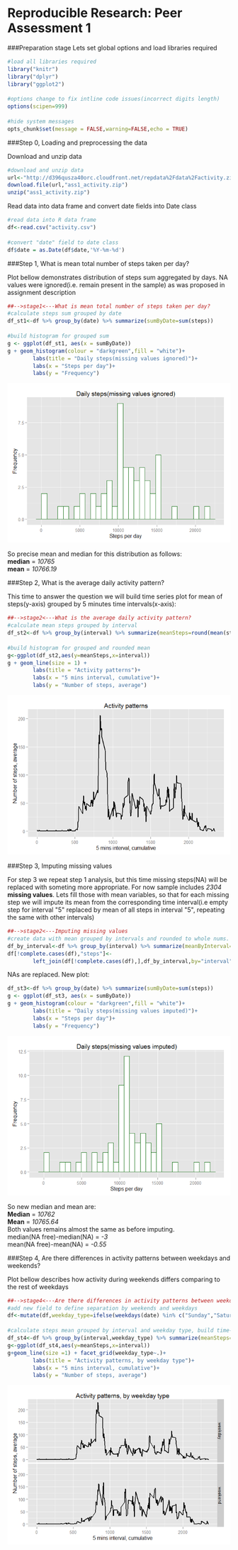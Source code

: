 # Reproducible Research: Peer Assessment 1


###Preparation stage
Lets set global options and load libraries required


```r
#load all libraries required
library("knitr")
library("dplyr")
library("ggplot2")

#options change to fix intline code issues(incorrect digits length)
options(scipen=999)

#hide system messages
opts_chunk$set(message = FALSE,warning=FALSE,echo = TRUE)
```

###Step 0, Loading and preprocessing the data

Download and unzip data

```r
#download and unzip data
url<-"http://d396qusza40orc.cloudfront.net/repdata%2Fdata%2Factivity.zip"
download.file(url,"ass1_activity.zip")
unzip("ass1_activity.zip")
```

Read data into data frame and convert date fields into Date class

```r
#read data into R data frame
df<-read.csv("activity.csv")

#convert "date" field to date class
df$date = as.Date(df$date,'%Y-%m-%d')
```

###Step 1, What is mean total number of steps taken per day?

Plot bellow demonstrates distribution of steps sum aggregated by days. NA values were ignored(i.e. remain present in the sample) 
as was proposed in assignment description


```r
##-->stage1<---What is mean total number of steps taken per day?
#calculate steps sum grouped by date
df_st1<-df %>% group_by(date) %>% summarize(sumByDate=sum(steps))

#build histogram for grouped sum
g <- ggplot(df_st1, aes(x = sumByDate))
g + geom_histogram(colour = "darkgreen",fill = "white")+
        labs(title = "Daily steps(missing values ignored)")+
        labs(x = "Steps per day")+
        labs(y = "Frequency")
```

![](PA1_template_files/figure-html/unnamed-chunk-3-1.png) 

So precise mean and median for this distribution as follows:  
**median** = *10765*    
**mean** = *10766.19*


###Step 2, What is the average daily activity pattern?

This time to answer the question we will build time series plot for mean of steps(y-axis) grouped by 5 minutes time intervals(x-axis):


```r
##-->stage2<---What is the average daily activity pattern?
#calculate mean steps grouped by interval
df_st2<-df %>% group_by(interval) %>% summarize(meanSteps=round(mean(steps,na.rm = T)))

#build histogram for grouped and rounded mean
g<-ggplot(df_st2,aes(y=meanSteps,x=interval))
g + geom_line(size = 1) +
        labs(title = "Activity patterns")+
        labs(x = "5 mins interval, cumulative")+
        labs(y = "Number of steps, average")
```

![](PA1_template_files/figure-html/unnamed-chunk-4-1.png) 

###Step 3, Imputing missing values

For step 3 we repeat step 1 analysis, but this time missing steps(NA) will be replaced with someting more appropriate.
For now sample includes *2304* **missing values**.
Lets fill those with mean variables, so that for each missing step we will impute its mean from the corresponding time interval(i.e empty step 
for interval "5" replaced by mean of all steps in interval "5", repeating the same with other intervals)

```r
##-->stage2<---Imputing missing values
#create data with mean grouped by intervals and rounded to whole nums. Next replace all NA steps with corresponding mean
df_by_interval<-df %>% group_by(interval) %>% summarize(meanByInterval=round(mean(steps,na.rm = T)))
df[!complete.cases(df),"steps"]<-
        left_join(df[!complete.cases(df),],df_by_interval,by="interval")$meanByInterval
```

NAs are replaced. New plot:

```r
df_st3<-df %>% group_by(date) %>% summarize(sumByDate=sum(steps))
g <- ggplot(df_st3, aes(x = sumByDate))
g + geom_histogram(colour = "darkgreen",fill = "white")+
        labs(title = "Daily steps(missing values imputed)")+
        labs(x = "Steps per day")+
        labs(y = "Frequency")
```

![](PA1_template_files/figure-html/unnamed-chunk-6-1.png) 

So new median and mean are:  
**Median** = *10762*  
**Mean** = *10765.64*  
Both values remains almost the same as before imputing.  
median(NA free)-median(NA) = *-3*  
mean(NA free)-mean(NA) = *-0.55*

###Step 4, Are there differences in activity patterns between weekdays and weekends?

Plot bellow describes how activity during weekends differs comparing to the rest of weekdays

```r
##-->stage4<---Are there differences in activity patterns between weekdays and weekends?
#add new field to define separation by weekends and weekdays
df<-mutate(df,weekday_type=ifelse(weekdays(date) %in% c("Sunday","Saturday"),"weekend","weekday"))

#calculate steps mean grouped by interval and weekday type, build time-series plot divided by weekday type
df_st4<-df %>% group_by(interval,weekday_type) %>% summarize(meanSteps=round(mean(steps)))
g<-ggplot(df_st4,aes(y=meanSteps,x=interval))
g+geom_line(size =1) + facet_grid(weekday_type~.)+
        labs(title = "Activity patterns, by weekday type")+
        labs(x = "5 mins interval, cumulative")+
        labs(y = "Number of steps, average")
```

![](PA1_template_files/figure-html/unnamed-chunk-7-1.png) 
